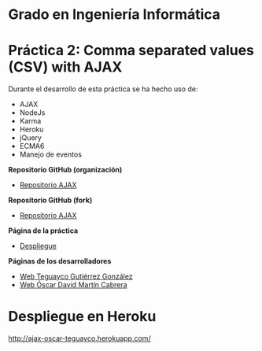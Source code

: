 # Grado en Ingeniería Informática
# Práctica 2: Comma separated values (CSV) with AJAX


Durante el desarrollo de esta práctica se ha hecho uso de:
* AJAX
* NodeJs
* Karma
* Heroku
* jQuery
* ECMA6
* Manejo de eventos


**Repositorio GitHub (organización)**

* [Repositorio AJAX](https://github.com/ULL-ESIT-GRADOII-PL/ajax-ecma6-modules-files-oscar-teguayco-1)

**Repositorio GitHub (fork)**

* [Repositorio AJAX](https://github.com/alu0100825503/ajax-ecma6-modules-files-oscar-teguayco-1)

**Página de la práctica**

* [Despliegue](http://ull-esit-gradoii-pl.github.io/ajax-ecma6-modules-files-oscar-teguayco-1)

**Páginas de los desarrolladores**

* [Web Teguayco Gutiérrez González](http://alu0100825503.github.io/)
* [Web Óscar David  Martín Cabrera](http://oscar-dmc.github.io/)

# Despliegue en Heroku 
http://ajax-oscar-teguayco.herokuapp.com/

